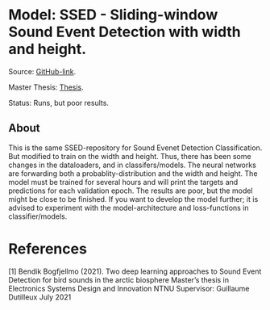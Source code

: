# Model: SSED - Sliding-window Sound Event Detection with width and height.

Source: [GitHub-link](https://github.com/bendikbo/SSED).

Master Thesis: [Thesis](https://github.com/bendikbo/SSED/blob/main/thesis.pdf).

Status: Runs, but poor results. 

## About
This is the same SSED-repository for Sound Evenet Detection Classification. But modified to train on the width and height. Thus, there has been some changes in the dataloaders, and in classifers/models. The neural networks are forwarding both a probablity-distribution and the width and height. The model must be trained for several hours and will print the targets and predictions for each validation epoch. The results are poor, but the model might be close to be finished. If you want to develop the model further; it is advised to experiment with the model-architecture and loss-functions in classifier/models.

# References
<a id="1">[1]</a> 
Bendik Bogfjellmo (2021). 
Two deep learning approaches to Sound Event Detection for bird sounds in the arctic biosphere
Master’s thesis in Electronics Systems Design and Innovation NTNU Supervisor: Guillaume Dutilleux July 2021

